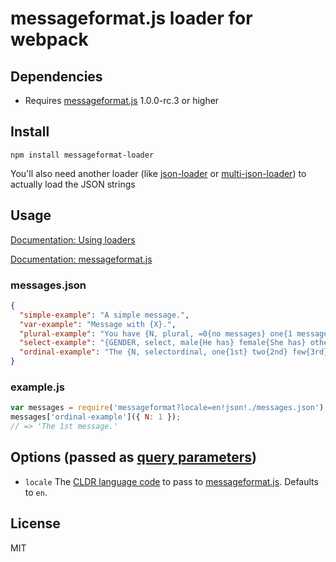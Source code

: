 # messageformat.js loader for webpack

## Dependencies

* Requires [messageformat.js](https://github.com/messageformat/messageformat.js) 1.0.0-rc.3 or higher

## Install

```
npm install messageformat-loader
```

You'll also need another loader (like [json-loader](https://github.com/webpack/json-loader) or [multi-json-loader](https://github.com/cletusw/multi-json-loader)) to actually load the JSON strings

## Usage

[Documentation: Using loaders](http://webpack.github.io/docs/using-loaders.html)

[Documentation: messageformat.js](https://messageformat.github.io/)

### messages.json

```json
{
  "simple-example": "A simple message.",
  "var-example": "Message with {X}.",
  "plural-example": "You have {N, plural, =0{no messages} one{1 message} other{# messages}}.",
  "select-example": "{GENDER, select, male{He has} female{She has} other{They have}} sent you a message.",
  "ordinal-example": "The {N, selectordinal, one{1st} two{2nd} few{3rd} other{#th}} message."
}
```

### example.js

``` javascript
var messages = require('messageformat?locale=en!json!./messages.json');
messages['ordinal-example']({ N: 1 });
// => 'The 1st message.'
```

## Options (passed as [query parameters](http://webpack.github.io/docs/using-loaders.html#query-parameters))

* `locale` The [CLDR language code](http://www.unicode.org/cldr/charts/29/supplemental/language_territory_information.html) to pass to [messageformat.js](https://messageformat.github.io/messageformat.js/doc/MessageFormat.html). Defaults to `en`.

## License

MIT

